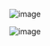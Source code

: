 ![image](https://github.com/WladimirParraga/RECONOCIMIENTO/assets/151756148/a4c74a8d-a341-47f8-ae74-4bd7916f6f4c)

![image](https://github.com/WladimirParraga/RECONOCIMIENTO/assets/151756148/a8ccbd75-88b7-4cf1-92a6-d93e1912846d)



